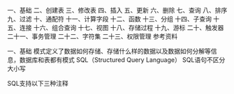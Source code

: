 一、基础
二、创建表
三、修改表
四、插入
五、更新
六、删除
七、查询
八、排序
九、过滤
十、通配符
十一、计算字段
十二、函数
十三、分组
十四、子查询
十五、连接
十六、组合查询
十七、视图
十八、存储过程
十九、游标
二十、触发器
二十一、事务管理
二十二、字符集
二十三、权限管理
参考资料

一、基础
模式定义了数据如何存储、存储什么样的数据以及数据如何分解等信息，数据库和表都有模式
SQL（Structured Query Language）
SQL语句不区分大小写

SQL支持以下三种注释

